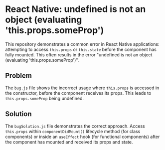 # React Native: undefined is not an object (evaluating 'this.props.someProp')

This repository demonstrates a common error in React Native applications: attempting to access `this.props` or `this.state` before the component has fully mounted. This often results in the error "undefined is not an object (evaluating 'this.props.someProp')".

## Problem
The `bug.js` file shows the incorrect usage where `this.props` is accessed in the constructor, before the component receives its props. This leads to `this.props.someProp` being undefined.

## Solution
The `bugSolution.js` file demonstrates the correct approach. Access `this.props` within `componentDidMount()` lifecycle method (for class components) or inside an `useEffect` hook (for functional components) after the component has mounted and received its props and state.